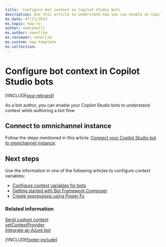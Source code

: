 ```yaml
---
title:  Configure bot context in Copilot Studio bots 
description: Use this article to understand how you can enable an Copilot Studio bot to understand context while authoring a bot flow.
ms.date: 07/21/2023
ms.topic: how-to
author: neeranelli
ms.author: nenellim
ms.reviewer: nenellim
ms.custom: bap-template
ms.collection:
---
```

# Configure bot context in Copilot Studio bots  


[!INCLUDE[pva-rebrand](../../includes/cc-pva-rebrand.md)]

As a bot author, you can enable your Copilot Studio bots to understand context while authoring a bot flow.


## Connect to omnichannel instance

Follow the steps mentioned in this article: [Connect your Copilot Studio bot to omnichannel instance](../administer/configure-bot-virtual-agent.md#configure-context-variables-for-the-copilot-studio-agent).

## Next steps

Use the information in one of the following articles to configure context variables:

- [Configure context variables for bots](../administer/context-variables-for-bot.md)  
- [Getting started with Bot Framework Composer](/power-virtual-agents/advanced-bot-framework-composer-fundamentals)
- [Create expressions using Power Fx](/power-virtual-agents/advanced-power-fx)

### Related information

[Send custom context](../develop/send-context-starting-chat.md)  
[setContextProvider](../develop/reference/methods/setContextProvider.md)  
[Integrate an Azure bot](../administer/configure-bot-azure.md)  

[!INCLUDE[footer-include](../../includes/footer-banner.md)]
